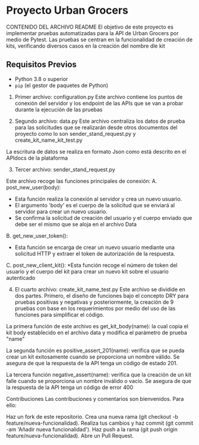 # Proyecto Urban Grocers 
CONTENIDO DEL ARCHIVO README
El objetivo de este proyecto es implementar pruebas automatizadas para la API de Urban Grocers por medio de Pytest. Las pruebas se centran en la funcionalidad de creación de kits, verificando diversos casos en la creación del nombre dle kit 


## Requisitos Previos
- Python 3.8 o superior
- `pip` (el gestor de paquetes de Python)


1. Primer archivo: configuration.py
Este archivo contiene los puntos de conexión del servidor y los endpoint de las APIs que se van a probar durante la ejecución de las pruebas

2. Segundo archivo: data.py
Este archivo centraliza los datos de prueba para las solicitudes que se realizarán desde otros documentos del proyecto como lo son sender_stand_request.py y create_kit_name_kit_test.py

La escritura de datos se realiza en formato Json como está descrito en el APIdocs de la plataforma

3. Tercer archivo: sender_stand_request.py

Este archivo recoge las funciones principales de conexión:
A. post_new_user(body):
* Esta función realiza la conexión al servidor y crea un nuevo usuario.
* El argumento 'body' es el cuerpo de la solicitud que se enviará al servidor para crear un nuevo usuario.
* Se confirma la solicitud de creación del usuario y el cuerpo enviado que debe ser el mismo que se aloja en el archivo Data

B. get_new_user_token():
* Esta función se encarga de crear un nuevo usuario mediante una solicitud HTTP y extraer el token de autorización de la respuesta.

C. post_new_client_kit():
*Esta función recoge el número de token del usuario y el cuerpo del kit para crear un nuevo kit sobre el usuario autenticado 

4. El cuarto archivo: create_kit_name_test.py
Este archivo se dividide en dos partes. Primero, el diseño de funciones bajo el concepto DRY para pruebas positivas y negativas y posteriormente, la creación de 9 pruebas con base en los requerimientos por medio del uso de las funciones para simplificar el código.

La primera función de este archivo es get_kit_body(name): la cual copia el kit body establecido en el archivo data y modifica el parámetro de prueba "name"

La segunda función es positive_assert_201(name): verifica que se pueda crear un kit exitosamente cuando se proporciona un nombre válido. Se asegura de que la respuesta de la API tenga un código de estado 201.

La tercera función negative_assert(name): verifica que la creación de un kit falle cuando se proporciona un nombre inválido o vacío. Se asegura de que la respuesta de la API tenga un código de error 400


Contribuciones
Las contribuciones y comentarios son bienvenidos. Para ello:

Haz un fork de este repositorio.
Crea una nueva rama (git checkout -b feature/nueva-funcionalidad).
Realiza tus cambios y haz commit (git commit -am 'Añadir nueva funcionalidad').
Haz push a la rama (git push origin feature/nueva-funcionalidad).
Abre un Pull Request.
